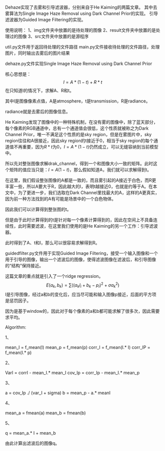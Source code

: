 Dehaze实现了去雾和引导滤波器，分别来自于He Kaiming的两篇文章。
其中去雾算法为Single Image Haze Removal using Dark Channel Prior的实现。
引导滤波器为Guided Image Filtering的实现。

使用说明：
1、img文件夹中放置的是待处理的图像
2、result文件夹中放置的是处理过的图像
3、src文件夹中放置的是源程序

util.py文件用于返回待处理的文件路径
main.py文件接收待处理的文件路径，处理图片，同时输出去雾后的图片结果


dehaze.py文件实现Single Image Haze Removal using Dark Channel Prior

核心思想是：
$$
I =A*(1-t)+R*t
$$
在只知道I的情况下，求解A、R和t。

其中I是图像像素点值，A是atmosphere，t是transmission，R是radiance。

radiance就是去雾后的图像信息。

He Kaiming发现了图像中的一种特殊机制，在没有雾的图像中，除了蓝天部分，每个像素的RGB通道中，总有一个通道值会很低，这个性质就被称之为Dark Channel Prior，唯一不满足这个性质的是sky region，但是在雾图片中，sky region往往和A很接近，因此sky region的t接近于0，相当于sky region的每个通道值不再重要，因为$R*t$为0，$I=A*(1-t)$仍然成立，可以无缝容纳到当前模型中。

所以先对整张图像求解drak_channel，得到一个和图像大小一致的矩阵。此时这个矩阵的值应当只是：$I= A(1-t)$，那么假如知道A，我们就可以求解得到t。

在这里，我们假设整张图像的A都是一致的，而且雾引起的A接近于白色，而R更丰富一些，所以A要大于R，因此越大的I，表明t越接近0，也就是约等于A。在本文中，为了更进一步，我们选取在Dark Channel里找最大的A，这样的A更真实，因为前一种方法找到的A有可能是场景中的一个白色物体。

因此我们可以计算得到整张图的t。

但是由于此时计算得到的t是针对每一个像素计算得到的，因此在空间上不具备连续性，此时需要滤波，在这里我们使用的是He Kaiming的另一个工作：引导滤波器。

此时得到了A、t和I，那么可以很容易求解得到R。



guidedfilter.py文件用于实现Guided Image Filtering，接受一个输入图像和一个用于引导的图像，输出一个滤波后的图像，使得滤波图像在滤波后，和引导图像的“结构”保持接近。

这篇文章的重点就是引入了一个ridge regression。
$$
E(a_k,b_k)=\sum((a_kI_i+b_k-p_i)^2+\sigma a_k^2)
$$
I是引导图像，经过a和b的变化后，应当尽可能和输入图像p接近，后面的平方项是惩罚因子。

因为是基于window的，因此对于每个像素的a和b都可能求解了很多次，因此需要求平均。

Algorithm:

1、	

mean_I = f_mean(I)
mean_p = f_mean(p)
corr_I = f_mean(I.* I)
corr_IP = f_mean(I.* p)

2、

VarI = corrI - mean_I.* mean_I
cov_Ip = corr_Ip - mean_I.* mean_p

3、

a = cov_Ip ./ (var_I + sigma)
b = mean_p - a.* meanI 

4、

mean_a = fmean(a)
mean_b = fmean(b)

5、

q = mean_a.* I + mean_b

由此计算出滤波后的图像q。